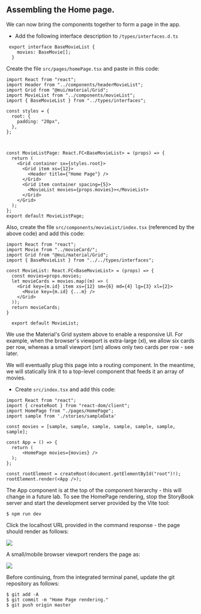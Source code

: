 ## Assembling the Home page.

We can now bring the components together to form a page in the app. 

+ Add the following interface description to `/types/interfaces.d.ts`

~~~react
 export interface BaseMovieList { 
    movies: BaseMovie[];
  }   
~~~



Create the file `src/pages/homePage.tsx` and paste in this code:

~~~react
import React from "react";
import Header from "../components/headerMovieList";
import Grid from "@mui/material/Grid";
import MovieList from "../components/movieList";
import { BaseMovieList } from "../types/interfaces";
 
const styles = {
  root: {
    padding: "20px",
  },
};



const MovieListPage: React.FC<BaseMovieList> = (props) => {
  return (
    <Grid container sx={styles.root}>
      <Grid item xs={12}>
        <Header title={"Home Page"} />
      </Grid>
      <Grid item container spacing={5}>
        <MovieList movies={props.movies}></MovieList>
      </Grid>
    </Grid>
  );
};
export default MovieListPage;

~~~
Also, create the file `src/components/movieList/index.tsx` (referenced by the above code) and add this code:
~~~react
import React from "react";
import Movie from "../movieCard/";
import Grid from "@mui/material/Grid";
import { BaseMovieList } from "../../types/interfaces";

const MovieList: React.FC<BaseMovieList> = (props) => {
  const movies=props.movies;
  let movieCards = movies.map((m) => (
    <Grid key={m.id} item xs={12} sm={6} md={4} lg={3} xl={2}>
      <Movie key={m.id} {...m} />
    </Grid>
  ));
  return movieCards;
}

  export default MovieList;
~~~
We use the Material's Grid system above to enable a responsive UI. For example, when the browser's viewport is extra-large (xl), we allow six cards per row, whereas a small viewport (sm) allows only two cards per row - see later.

We will eventually plug this page into a routing component. In the meantime, we will statically link it to a top-level component that feeds it an array of movies. 

+ Create `src/index.tsx` and add this code:

~~~react
import React from "react";
import { createRoot } from "react-dom/client";
import HomePage from "./pages/HomePage";
import sample from './stories/sampleData'

const movies = [sample, sample, sample, sample, sample, sample, sample];

const App = () => {
  return (
      <HomePage movies={movies} />
  );
};

const rootElement = createRoot(document.getElementById("root")!); 
rootElement.render(<App />);
~~~
The App component is at the top of the component hierarchy - this will change in a future lab. To see the HomePage rendering, stop the StoryBook server and start the development server provided by the Vite tool:
~~~
$ npm run dev
~~~
Click the localhost URL provided in the command response - the page should render as follows:

![][homepage]

A small/mobile browser viewport renders the page as:

![][homepagesm]

Before continuing, from the integrated terminal panel, update the git repository as follows:
~~~ 
$ git add -A
$ git commit -m "Home Page rendering."
$ git push origin master
~~~

[homepage]: ./img/homepage.png
[homepagesm]: ./img/homepagesm.png
